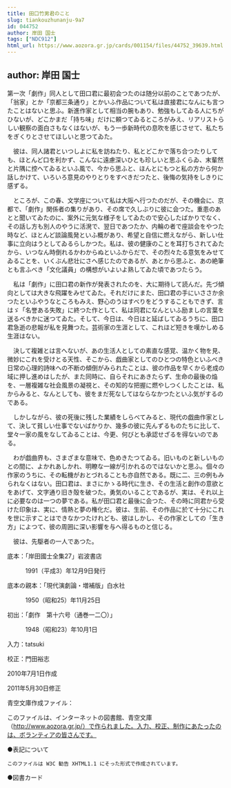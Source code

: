 ```yaml
---
title: 田口竹男君のこと
slug: tiankouzhunanju-9a7
id: 044752
author: 岸田 国士
tags: ["NDC912"]
html_url: https://www.aozora.gr.jp/cards/001154/files/44752_39639.html
---
```


## author: 岸田 国士

第一次「劇作」同人として田口君に最初会つたのは随分以前のことであつたが、「翁家」とか「京都三条通り」とかいふ作品について私は直接君になんにも言つたことはないと思ふ。新進作家として相当の腕もあり、勉強もしてゐる人にちがひないが、どこかまだ「持ち味」だけに頼つてゐるところがみえ、リアリストらしい観察の面白さもなくはないが、もう一歩新時代の息吹を感じさせて、私たちをぎくりとさせてほしいと思つてゐた。

　彼は、同人諸君といつしよに私を訪ねたり、私とどこかで落ち合つたりしても、ほとんど口を利かず、こんなに遠慮深いひとも珍しいと思ふくらゐ、末輩然と片隅に控へてゐるといふ風で、今から思ふと、ほんとにもつと私の方から何か話しかけて、いろいろ意見のやりとりをすべきだつたと、後悔の気持をしきりに感ずる。

　ところが、この春、文学座について私は大阪へ行つたのだが、その機会に、京都で、「劇作」関係者の集りがあり、その席で久しぶりに彼に会つた。重患のあとと聞いてゐたのに、案外に元気な様子をしてゐたので安心したばかりでなく、その話し方も別人のやうに活溌で、翌日であつたか、内輪の者で座談会をやつた時など、ほとんど談論風発といふ概があり、希望と自信に燃えながら、新しい仕事に立向はうとしてゐるらしかつた。私は、彼の健康のことを耳打ちされてゐたから、いつなん時倒れるかわからぬといふからだで、その烈々たる意気をみせてゐることを、いくぶん悲壮にさへ感じたのであるが、あとから思ふと、あの絶筆とも言ふべき「文化議員」の構想がいよいよ熟してゐた頃であつたらう。

　私は「劇作」に田口君の新作が発表されたのを、大に期待して読んだ。先づ傾向としては大きな飛躍をみせてゐた。それだけにまた、田口君の手にいささか余つたといふやうなところもみえ、野心のうはすべりをどうすることもできず、言はゞ「名誉ある失敗」に終つた作として、私は同君になんといふ励ましの言葉を送るべきかに迷つてゐた。そして、今日は、今日はと延ばしてゐるうちに、田口君急逝の悲報が私を見舞つた。芸術家の生涯として、これほど短きを嘆かしめる生涯はない。

　決して複雑とは言へないが、あの生活人としての素直な感覚、温かく物を見、微妙にこれを受けとる天性、そこから、戯曲家としてのひとつの特色といふべき日常の心理的詩味への不断の傾倒がみられたことは、彼の作品を早くから老成の域に押し進めはしたが、また同時に、自らそれにあきたらず、生命の最後の焔を、一層複雑な社会風景の凝視と、その知的な把握に燃やしつくしたことは、私からみると、なんとしても、彼をまだ死なしてはならなかつたといふ気がするのである。

　しかしながら、彼の死後に残した業績をしらべてみると、現代の戯曲作家として、決して貧しい仕事でないばかりか、幾多の彼に先んずるものたちに比して、堂々一家の風をなしてゐることは、今更、何びとも承認せざるを得ないのである。

　わが戯曲界も、さまざまな意味で、色めきたつてゐる。旧いものと新しいものとの間に、よかれあしかれ、明瞭な一線が引かれるのではないかと思ふ。個々の作家のうちに、その転機がおとづれることも亦自然である。既に二、三の例もみられなくはない。田口君は、まさにかゝる時代に生き、その生活と創作の意欲とをあげて、文字通り旧き殻を破つた。勇気のいることであるが、実は、それ以上に必要なのは一つの夢である。私が田口君と最後に会つた、その時に同君から受けた印象は、実に、情熱と夢の権化だ。彼は、生前、その作品に於て十分にこれを世に示すことはできなかつたけれども、彼はしかし、その作家としての「生き方」によつて、彼の周囲に深い影響を与へ得るものと信じる。

　彼は、先駆者の一人であつた。













底本：「岸田國士全集27」岩波書店

　　　1991（平成3）年12月9日発行

底本の親本：「現代演劇論・増補版」白水社

　　　1950（昭和25）年11月25日

初出：「劇作　第十六号（通巻一二〇）」

　　　1948（昭和23）年10月1日

入力：tatsuki

校正：門田裕志

2010年7月1日作成

2011年5月30日修正

青空文庫作成ファイル：

このファイルは、インターネットの図書館、青空文庫（http://www.aozora.gr.jp/）で作られました。入力、校正、制作にあたったのは、ボランティアの皆さんです。











●表記について


	このファイルは W3C 勧告 XHTML1.1 にそった形式で作成されています。







●図書カード